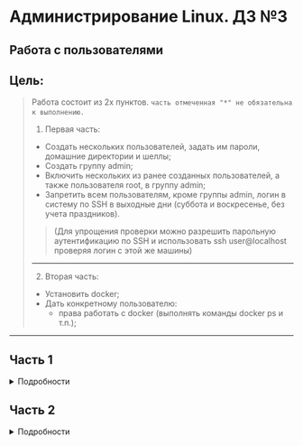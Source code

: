 # Администрирование Linux. ДЗ №3
## Работа с пользователями


## Цель:
> Работа состоит из 2х пунктов. `часть отмеченная "*" не обязательна к выполнению.`
> 1. Первая часть:
>  * Создать нескольких пользователей, задать им пароли, домашние директории и шеллы;
>  * Создать группу admin;
>  * Включить нескольких из ранее созданных пользователей, а также пользователя root, в группу admin;
>  * Запретить всем пользователям, кроме группы admin, логин в систему по SSH в выходные дни (суббота и воскресенье, без учета праздников).
>  
>> (Для упрощения проверки можно разрешить парольную аутентификацию по SSH и использовать ssh user@localhost проверяя логин с этой же машины)
> ---
> 2. Вторая часть:
>  * Установить docker;
>  * Дать конкретному пользователю:
>    * права работать с docker (выполнять команды docker ps и т.п.);
---


## Часть 1

<details>
<summary>Подробности</summary>

---
### 1. Создание нескольких пользователей

Команда для создания пользователя `useradd <опции> <имя пользователя>`, ключ `-d /home/<имя пользователя>` для указания домашнего каталога пользователя, и ключ `-s <путь до исполнительного файла оболочки>` для указания используемой оболочки для данного пользователя.


Создадим несколько (3) пользователей с указанием домашней директории и путей для bash (в нашем случае) и зададим им пароли с помощью команды `passwd <Имя пользователя>`
![Создание пользователей](https://github.com/heatory/LinuxAdmin/blob/master/homework3/createusers.png "Создание пользователей")

Далее была добавлена группа `admins` (группа 'admin' уже была создана в системе) для этого была выполнена команда `sudo groupadd admins`. Далее с помощью команды `usermod -aG admins <Имя пользователя>` в группу были добавлены ранее созданные пользователи (только первый и второй, а также root).

![Создание группы пользователей](https://github.com/heatory/LinuxAdmin/blob/master/homework3/creategroup.png "Создание группы пользователей")

Для ограничения доступа по **ssh** был использован pam_script.
Необходимо первым делом установить pam_script в систему, так как он идет в составе пакета *libpam-script* то для установки используем команду `sudo apt install libpam-script`.

Далее, выполним команду `sudo vim /usr/share/libpam-script/pam_script_acct`, и напишем следующий код:

```bash
#!bin/bash
script="$1"
shift

if groups $PAM_USER | grep admin > /dev/null
then
        exit 0
else
        if [[ $(date +%u) -lt 6 ]]
        then
                exit 0
        else
                exit 1
        fi
fi

if [ ! -e "$script" ]
then
        exit 0
fi
```

Далее выполняем команду `sudo chmod +x /usr/share/libpam-script/pam_script_acct`, чтобы файл стал исполняемым.

Далее, необходимо добавить строчку `account    required     pam_script.so`  в файл `/etc/pam.d/sshd` :

![PAM script ssh](https://github.com/heatory/LinuxAdmin/blob/master/homework3/addssh.png "PAM script ssh")

Удостоверимся, что всё работает корректно.

В воскресенье, при попытке подключиться под разными пользователями получилась следующая ситуация: 

![Логин](https://github.com/heatory/LinuxAdmin/blob/master/homework3/login.png "Логин")

Пользователь user3, который не входит в группу **admins**, не смог войти, при этом пользователь user2 успешно подключился.

</details>


## Часть 2

<details>
<summary>Подробности</summary>

---
### 1. Установка docker'а


Установка docker'а производилась по инструкции с официального сайта Docker'а.

Удостоверимся, что docker установился командой `docker -v`:
![Докер](https://github.com/heatory/LinuxAdmin/blob/master/homework3/docker.png "Докер")


Залогинимся под, например, пользователем **user3** и попробуем вывести все образы:
![Докер образы](https://github.com/heatory/LinuxAdmin/blob/master/homework3/docker_images.png "Докер образы")

Видим, что нам недоступна эта команда, из-за отсутствия прав.

Далее с помощью всё той же команды `usermod -aG docker <Имя пользователя> добавим пользователя **user3** в группу *docker* и попробуем вывести образы снова:

![Докер образы](https://github.com/heatory/LinuxAdmin/blob/master/homework3/docker_images_after.png "Докер образы")

Видим, что всё ок.
</details>

